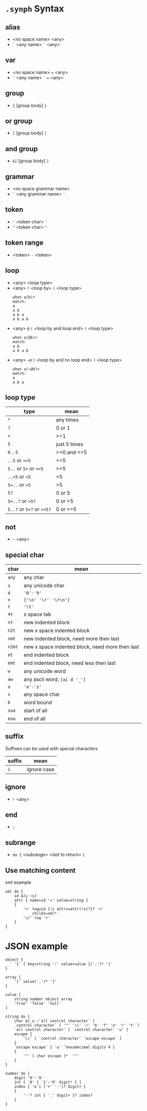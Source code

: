 # `.synph` Syntax
## alias
- \<no space name> \<any>
- ``` ` ``` \<any name> ``` ` ``` \<any>
## var
- \<no space name> `=` \<any>
- ``` ` ``` \<any name> ``` ` ``` `=` \<any>
## group
- `{` [group body] `}`
## or group
- `[` [group body] `]`
## and group
- `&[` [group body] `]`
## grammar
- \<no space grammar name>
- ``` ` ``` \<any grammar name> ``` ` ```
## token
- `'` \<token char> `'`
- `"` \<token char> `"`
## token range
- \<token> `-` \<token>
## loop
- \<any> \<loop type>
- \<any> `(` \<loop by> `)` \<loop type>
    ```
    when a(b)+
    match:
    a
    a b
    a b a
    a b a b
    ```
- \<any> `@` `(` \<loop by and loop end> `)` \<loop type>
    ```
    when a(@b)+
    match:
    a b
    a b a b
    ```
- \<any> `~@` `(` \<loop by and no loop end> `)` \<loop type>
    ```
    when a(~@b)+
    match:
    a
    a b a
    ```
## loop type
|type|mean|  
|-|-|  
|`*`|any times|  
|`?`|0 or 1|  
|`+`|>=1|  
|`5`|just 5 times|  
|`0..5`|>=0 and <=5|  
|`..5` or `<=5`|<=5|  
|`5..` or `5+` or `>=5`|>=5|  
|`..<5` or `<5` |<5|  
|`5<..` or `>5`|>5|  
|`5?`|0 or 5|  
|`5<..?` or `>5?`|0 or >5|  
|`5..?` or `5+?` or `>=5?`|0 or >=5|  
## not
- `~` \<any>
## special char

|char|mean|  
|-|-|  
|`any`|any char|
|`u`|any unicode char|
|`d`|`'0'-'9'`|
|`n`|`['\n' '\r' '\r\n']`|
|`t`|`'\t'`|
|`4t`|x space tab|
|`nt`|new indented block|
|`n2t`|new x space indented block|
|`nmt`|new indented block, need more then last|
|`n2mt`|new x space indented block, need more then last|
|`et`|end indented block|
|`emt`|end indented block, need less then last|
|`w`|any unicode word|
|`aw`|any ascii word, `[ai d '_']`|
|`a`|`'a'-'z'`|
|`s`|any space char|
|`b`|word bound|
|`soa`|start of all|
|`eoa`|end of all|

## suffix
Suffixes can be used with special characters  

|suffix|mean|  
|-|-|  
|`i`|ignore case|
## ignore
- `!` \<any>
## end
- `;`
## subrange
- `do {` \<subrange> \<last to return> `}`
## Use matching content
xml example
```synph
xml do {
    id &[u ~s]
    attr { name=id '=' value=string }
    {
        '<' tag=id {!s attrs=attr(!s)*}? '>'
            childs=xml*
        '</' tag '>'
    }
}
```
# JSON example
```synph
object {
    '{' { key=string ':' value=value }(',')* '}'
}

array {
    '[' value(',')* ']'
}

value [
    string number object array
    'true' 'false' 'null'
]

string do {
    char &[ u ~`all control character` ]
    `control character` [ '"' '\\' '/' 'b' 'f' 'n' 'r' 't' ]
    `all control character` [ `control character` 'u' ]
    escape {
        '\\' [ `control character` `escape escape` ]
    }
    `escape escape` { 'u' `hexadecimal digits`4 }
    {
        '"' [ char escape ]*  '"'
    }
}

number do { 
    digit '0'-'9'
    int [ '0' { '1'-'9' digit* } ]
    index { 'e'i ['+' '-']? digit+ }
    {
        '-'? int { '.' digit+ }? index? 
    }
}
```
